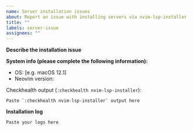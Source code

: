```yaml
---
name: Server installation issues
about: Report an issue with installing servers via nvim-lsp-installer
title: ""
labels: server-issue
assignees: ""
---
```


<!-- For questions, refer to https://github.com/williamboman/nvim-lsp-installer/discussions. -->

<!--
Before filing an issue, make sure that:
 1) you're running the latest version of the plugin
 2) you're running the latest version of the neovim/nvim-lspconfig plugin
 3) you meet the minimum requirements mentioned in the README
-->

**Describe the installation issue**
<!-- A clear and concise description of what the issue is and why you think it's an issue with nvim-lsp-installer. -->

**System info (please complete the following information):**

-   OS: [e.g. macOS 12.1]
-   Neovim version:

Checkhealth output (`:checkhealth nvim-lsp-installer`):

```
Paste `:checkhealth nvim-lsp-installer` output here
```

<!-- Please also include any other system information you think is relevant! -->

**Installation log**
<!--
Please include nvim-lsp-installer's logs (make sure that you set the log level to DEBUG before installing the server).
See `:help nvim-lsp-installer-debugging` for instructions on how to set the log level and access the logs.
Make sure to not leave out any lines!
-->

```
Paste your logs here
```
